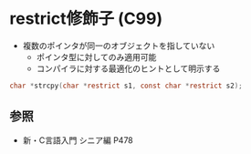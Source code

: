 # restrict修飾子 (C99)
- 複数のポインタが同一のオブジェクトを指していない
  - ポインタ型に対してのみ適用可能
  - コンパイラに対する最適化のヒントとして明示する

```c
char *strcpy(char *restrict s1, const char *restrict s2);
```

## 参照
- 新・C言語入門 シニア編 P478
